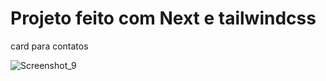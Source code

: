 # Projeto feito com Next e tailwindcss

card para contatos

![Screenshot_9](https://user-images.githubusercontent.com/86238635/168440597-aad4bd1d-8157-452e-b130-3f8da8473d4d.png)
